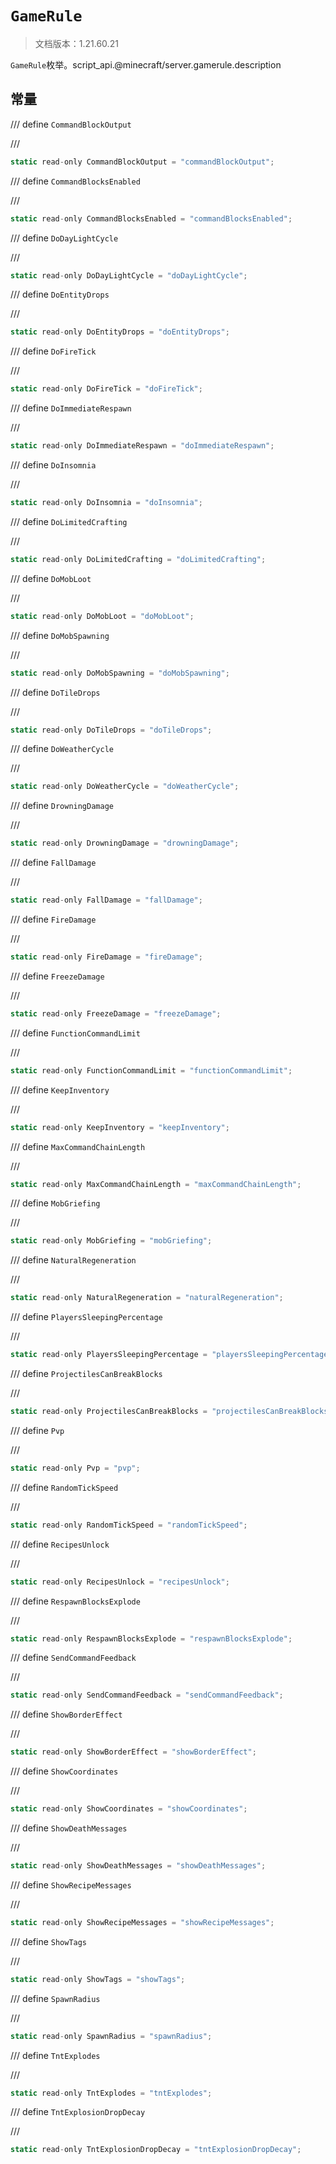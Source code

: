 # `GameRule`

> 文档版本：1.21.60.21

`GameRule`枚举。script_api.@minecraft/server.gamerule.description

## 常量

/// define
`CommandBlockOutput`


///

```js
static read-only CommandBlockOutput = "commandBlockOutput";
```


/// define
`CommandBlocksEnabled`


///

```js
static read-only CommandBlocksEnabled = "commandBlocksEnabled";
```


/// define
`DoDayLightCycle`


///

```js
static read-only DoDayLightCycle = "doDayLightCycle";
```


/// define
`DoEntityDrops`


///

```js
static read-only DoEntityDrops = "doEntityDrops";
```


/// define
`DoFireTick`


///

```js
static read-only DoFireTick = "doFireTick";
```


/// define
`DoImmediateRespawn`


///

```js
static read-only DoImmediateRespawn = "doImmediateRespawn";
```


/// define
`DoInsomnia`


///

```js
static read-only DoInsomnia = "doInsomnia";
```


/// define
`DoLimitedCrafting`


///

```js
static read-only DoLimitedCrafting = "doLimitedCrafting";
```


/// define
`DoMobLoot`


///

```js
static read-only DoMobLoot = "doMobLoot";
```


/// define
`DoMobSpawning`


///

```js
static read-only DoMobSpawning = "doMobSpawning";
```


/// define
`DoTileDrops`


///

```js
static read-only DoTileDrops = "doTileDrops";
```


/// define
`DoWeatherCycle`


///

```js
static read-only DoWeatherCycle = "doWeatherCycle";
```


/// define
`DrowningDamage`


///

```js
static read-only DrowningDamage = "drowningDamage";
```


/// define
`FallDamage`


///

```js
static read-only FallDamage = "fallDamage";
```


/// define
`FireDamage`


///

```js
static read-only FireDamage = "fireDamage";
```


/// define
`FreezeDamage`


///

```js
static read-only FreezeDamage = "freezeDamage";
```


/// define
`FunctionCommandLimit`


///

```js
static read-only FunctionCommandLimit = "functionCommandLimit";
```


/// define
`KeepInventory`


///

```js
static read-only KeepInventory = "keepInventory";
```


/// define
`MaxCommandChainLength`


///

```js
static read-only MaxCommandChainLength = "maxCommandChainLength";
```


/// define
`MobGriefing`


///

```js
static read-only MobGriefing = "mobGriefing";
```


/// define
`NaturalRegeneration`


///

```js
static read-only NaturalRegeneration = "naturalRegeneration";
```


/// define
`PlayersSleepingPercentage`


///

```js
static read-only PlayersSleepingPercentage = "playersSleepingPercentage";
```


/// define
`ProjectilesCanBreakBlocks`


///

```js
static read-only ProjectilesCanBreakBlocks = "projectilesCanBreakBlocks";
```


/// define
`Pvp`


///

```js
static read-only Pvp = "pvp";
```


/// define
`RandomTickSpeed`


///

```js
static read-only RandomTickSpeed = "randomTickSpeed";
```


/// define
`RecipesUnlock`


///

```js
static read-only RecipesUnlock = "recipesUnlock";
```


/// define
`RespawnBlocksExplode`


///

```js
static read-only RespawnBlocksExplode = "respawnBlocksExplode";
```


/// define
`SendCommandFeedback`


///

```js
static read-only SendCommandFeedback = "sendCommandFeedback";
```


/// define
`ShowBorderEffect`


///

```js
static read-only ShowBorderEffect = "showBorderEffect";
```


/// define
`ShowCoordinates`


///

```js
static read-only ShowCoordinates = "showCoordinates";
```


/// define
`ShowDeathMessages`


///

```js
static read-only ShowDeathMessages = "showDeathMessages";
```


/// define
`ShowRecipeMessages`


///

```js
static read-only ShowRecipeMessages = "showRecipeMessages";
```


/// define
`ShowTags`


///

```js
static read-only ShowTags = "showTags";
```


/// define
`SpawnRadius`


///

```js
static read-only SpawnRadius = "spawnRadius";
```


/// define
`TntExplodes`


///

```js
static read-only TntExplodes = "tntExplodes";
```


/// define
`TntExplosionDropDecay`


///

```js
static read-only TntExplosionDropDecay = "tntExplosionDropDecay";
```


